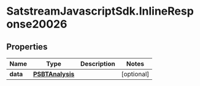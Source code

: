# SatstreamJavascriptSdk.InlineResponse20026

## Properties
Name | Type | Description | Notes
------------ | ------------- | ------------- | -------------
**data** | [**PSBTAnalysis**](PSBTAnalysis.md) |  | [optional] 
